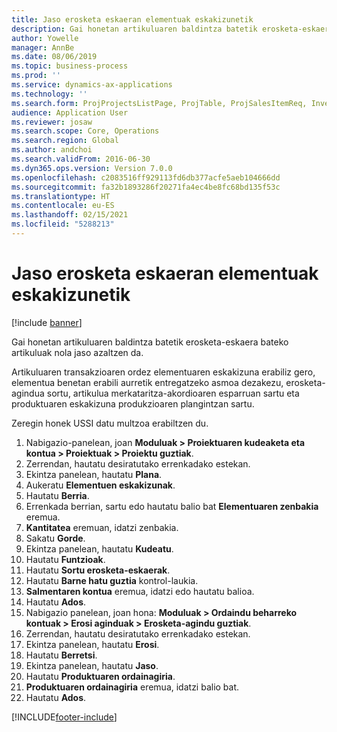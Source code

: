 ```yaml
---
title: Jaso erosketa eskaeran elementuak eskakizunetik
description: Gai honetan artikuluaren baldintza batetik erosketa-eskaera bateko artikuluak nola jaso azaltzen da.
author: Yowelle
manager: AnnBe
ms.date: 08/06/2019
ms.topic: business-process
ms.prod: ''
ms.service: dynamics-ax-applications
ms.technology: ''
ms.search.form: ProjProjectsListPage, ProjTable, ProjSalesItemReq, InventItemIdLookupSimple, PurchCreateFromSalesOrder, VendAccountItemLookup, PurchTable, PurchEditLines
audience: Application User
ms.reviewer: josaw
ms.search.scope: Core, Operations
ms.search.region: Global
ms.author: andchoi
ms.search.validFrom: 2016-06-30
ms.dyn365.ops.version: Version 7.0.0
ms.openlocfilehash: c2083516ff929113fd6db377acfe5aeb104666dd
ms.sourcegitcommit: fa32b1893286f20271fa4ec4be8fc68bd135f53c
ms.translationtype: HT
ms.contentlocale: eu-ES
ms.lasthandoff: 02/15/2021
ms.locfileid: "5288213"
---
```

# <a name="receive-items-on-purchase-order-from-item-requirement"></a>Jaso erosketa eskaeran elementuak eskakizunetik

[!include [banner](../../includes/banner.md)]

Gai honetan artikuluaren baldintza batetik erosketa-eskaera bateko artikuluak nola jaso azaltzen da.

Artikuluaren transakzioaren ordez elementuaren eskakizuna erabiliz gero, elementua benetan erabili aurretik entregatzeko asmoa dezakezu, erosketa-agindua sortu, artikulua merkataritza-akordioaren esparruan sartu eta produktuaren eskakizuna produkzioaren plangintzan sartu. 

Zeregin honek USSI datu multzoa erabiltzen du.

1. Nabigazio-panelean, joan **Moduluak > Proiektuaren kudeaketa eta kontua > Proiektuak > Proiektu guztiak**.
2. Zerrendan, hautatu desiratutako errenkadako estekan.
3. Ekintza panelean, hautatu **Plana**.
4. Aukeratu **Elementuen eskakizunak**.
5. Hautatu **Berria**.
6. Errenkada berrian, sartu edo hautatu balio bat **Elementuaren zenbakia** eremua.
7. **Kantitatea** eremuan, idatzi zenbakia.
8. Sakatu **Gorde**.
9. Ekintza panelean, hautatu **Kudeatu**.
10. Hautatu **Funtzioak**.
11. Hautatu **Sortu erosketa-eskaerak**.
12. Hautatu **Barne hatu guztia** kontrol-laukia.
13. **Salmentaren kontua** eremua, idatzi edo hautatu balioa.
14. Hautatu **Ados**.
15. Nabigazio panelean, joan hona: **Moduluak > Ordaindu beharreko kontuak > Erosi aginduak > Erosketa-agindu guztiak**.
16. Zerrendan, hautatu desiratutako errenkadako estekan.
17. Ekintza panelean, hautatu **Erosi**.
18. Hautatu **Berretsi**.
19. Ekintza panelean, hautatu **Jaso**.
20. Hautatu **Produktuaren ordainagiria**.
21. **Produktuaren ordainagiria** eremua, idatzi balio bat.
22. Hautatu **Ados**.



[!INCLUDE[footer-include](../../includes/footer-banner.md)]